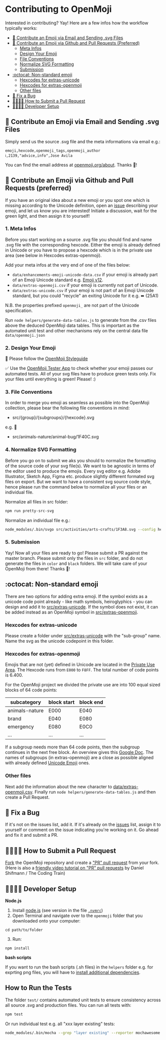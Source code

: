 Contributing to OpenMoji
========================

Interested in contributing? Yay! Here are a few infos how the workflow typically works:

* [💌 Contribute an Emoji via Email and Sending .svg Files](#-Contribute-an-Emoji-via-Email-and-Sending-svg-Files)
* [🚀 Contribute an Emoji via Github and Pull Requests (Preferred)](#-Contribute-an-Emoji-via-Github-and-Pull-Requests-preferred)
    * [Meta Infos](#1-meta-infos)
    * [Design Your Emoji](#2-design-your-emoji)
    * [File Conventions](#3-file-conventions)
    * [Normalize SVG Formatting](#4-Normalize-SVG-Formatting)
    * [Submission](#5-Submission)
* [:octocat: Non-standard emoji](#octocat-non-standard-emoji)
    * [Hexcodes for extras-unicode](#Hexcodes-for-extras-unicode)
    * [Hexcodes for extras-openmoji](#Hexcodes-for-extras-openmoji)
    * [Other files](#Other-files)
* [🐞 Fix a Bug](#-Fix-a-Bug)
* [👩‍🎨👨‍🎨 How to Submit a Pull Request](#-How-to-Submit-a-Pull-Request)
* [👩‍💻👨‍💻 Developer Setup](#-Developer-Setup)

## 💌 Contribute an Emoji via Email and Sending .svg Files
Simply send us the source .svg file and the meta informations via email e.g.:

```csv
emoji,hexcode,openmoji_tags,openmoji_author
ℹ️,2139,"advice,info",Jose Avila
```

You can find the email address at [openmoji.org/about](http://openmoji.org/about/#contact). Thanks 🙏!


## 🚀 Contribute an Emoji via Github and Pull Requests (preferred)
If you have an original idea about a new emoji or you spot one which is missing according to the Unicode definition, open an [issue](https://github.com/hfg-gmuend/openmoji/issues) describing your emoji, and let us know you are interested! Initiate a discussion, wait for the green light, and then assign it to yourself!


### 1. Meta Infos
Before you start working on a source .svg file you should find and name .svg file with the corresponding hexcode. Either the emoji is already defined in Unicode or you have to propose a hexcode which is in the private use area (see below in Hexcodes extras-openmoji).

Add your meta infos at the very end of one of the files below:
* `data/enhancements-emoji-unicode-data.csv` if your emoji is already part of an Emoji Unicode standard e.g. [Emoji v12](https://unicode.org/Public/emoji/12.0/emoji-test.txt).
* `data/extras-openmoji.csv` if your emoji is currently not part of Unicode.
* `data/extras-unicode.csv` if your emoji is not part of an Emoji Unicode standard, but you could "recycle" an exiting Unicode for it e.g. ⬌ (25A1)

N.B. the properties prefixed `openmoji_` are not part of the Unicode specification.

Run `node helpers/generate-data-tables.js` to generate from the .csv files above the deduced OpenMoji data tables. This is important as the automated unit test and other mechanisms rely on the central data file `data/openmoji.json`


### 2. Design Your Emoji
🙏 Please follow the [OpenMoji Styleguide](http://openmoji.org/styleguide)

✅ Use the [OpenMoji Tester App](https://openmoji-tester.glitch.me/) to check whether your emoji passes our automated tests. All of your svg files have to produce green tests only. Fix your files until everything is green! Please! :)


### 3. File Conventions
In order to merge you emoji as seamless as possible into the OpenMoji collection, please bear the following file conventions in mind:

* src/{group}/{subgroups}/{hexcode}.svg

e.g. 🐌

* src/animals-nature/animal-bug/1F40C.svg


### 4. Normalize SVG Formatting
Before you go on to submit we aks you should to normalize the formatting of the source code of your svg file(s). We want to be agnostic in terms of the editor used to produce the emojis. Every svg editor e.g. Adobe Illustrator, Sketch App, Figma etc. produce slightly different formated svg files on export. But we want to have a consistent svg source code style, hence please run the command below to normalize all your files or an individual file.

Normalize all files in src folder:

```bash
npm run pretty-src-svg
```

Normalize an individual file e.g.:

```bash
node_modules/.bin/svgo src/activities/arts-crafts/1F3A8.svg --config helpers/beautify-svg.yml
```


### 5. Submission
Yay! Now all your files are ready to go! Please submit a PR against the master branch. Please submit only the files in `src` folder, and do not generate the files in `color` and `black` folders. We will take care of your OpenMoji from there! Thanks 🙏!

## :octocat: Non-standard emoji

There are two options for adding extra emoji. If the symbol exists as a unicode code point already - like math symbols, heiroglyphics - you can design and add it to [src/extras-unicode](src/extras-unicode). If the symbol does not exist, it can be added instead as an OpenMoji symbol in [src/extras-openmoji](src/extras-openmoji).

### Hexcodes for extras-unicode

Please create a folder under [src/extras-unicode](src/extras-unicode) with the "sub-group" name. Name the svg as the unicode codepoint in this folder.

### Hexcodes for extras-openmoji

Emojis that are not (yet) defined in Unicode are located in the [Private Use Area](https://en.wikipedia.org/wiki/Private_Use_Areas). The Hexcode runs from `E000` to `F8FF`. The total number of code points is 6.400.

For the OpenMoji project we divided the private use are into 100 equal sized blocks of 64 code points:


| subcategory    | block start | block end |
|----------------|-------------|-----------|
| animals-nature | E000        | E040      |
| brand          | E040        | E080      |
| emergency      | E080        | E0C0      |
| …              | …           | …         |

If a subgroup needs more than 64 code points, then the subgroup continues in the next free block. An overview gives this [Google Doc](https://docs.google.com/spreadsheets/d/1xq4uJshm3eHi8BfqMlvWdXfansNugto1XJjPFbBCnV4/edit?usp=sharing). The names of subgroups (in extras-openmoji) are a close as possible aligned with already defined [Unicode Emoji](https://unicode.org/Public/emoji/12.0/emoji-test.txt) ones.

### Other files 

Next add the information about the new character to [data/extras-openmoji.csv](data/extras-openmoji.csv). Finally run `node helpers/generate-data-tables.js` and then create a Pull Request.

## 🐞 Fix a Bug
If it's not on the issues list, add it. If it's already on the [issues](https://github.com/hfg-gmuend/openmoji/issues) list, assign it to yourself or comment on the issue indicating you're working on it. Go ahead and fix it and submit a PR.


## 👩‍🎨👨‍🎨 How to Submit a Pull Request
[Fork](https://help.github.com/articles/fork-a-repo/) the OpenMoji repository and create a ["PR" pull request](https://help.github.com/articles/creating-a-pull-request-from-a-fork/) from your fork. (Here is also a [friendly video tutorial on "PR" pull requests](https://www.youtube.com/watch?v=_NrSWLQsDL4) by Daniel Shifmann / The Coding Train)

## 👩‍💻👨‍💻 Developer Setup

**Node.js**

1. Install [node.js](https://nodejs.org) (see version in the file [`.nvmrc`](https://github.com/hfg-gmuend/openmoji/blob/master/.nvmrc#L1))
2. Open Terminal and navigate over to the `openmoji` folder that you downloaded onto your computer:

```
cd path/to/folder
```

3. Run:

```
npm install
```



**bash scripts**

If you want to run the bash scripts  (.sh files) in the `helpers` folder e.g. for exprting png files, you will have to [install additional dependencies](https://github.com/hfg-gmuend/openmoji/wiki#additional-dependencies).

## How to Run the Tests

The folder `test/` contains automated unit tests to ensure consistency across all source .svg and production files. You can run all tests with:

```bash
npm test
```
Or run individual test e.g. all "xxx layer existing" tests:

```bash
node_modules/.bin/mocha --grep "layer existing" --reporter mochawesome --reporter-options reportDir=test/report,reportFilename=report,json=false,code=false,cdn=true,reportTitle=OpenMoji-Tester,reportPageTitle=OpenMoji-Tester test/*.js --openmoji-data-json $PWD/data/openmoji.json --openmoji-src-folder $PWD/src
```

